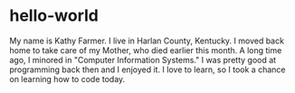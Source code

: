 # hello-world
My name is Kathy Farmer.  I live in Harlan County, Kentucky.  I moved back home to take care of my Mother, who died earlier this month.  A long time ago, I minored in "Computer Information Systems."  I was pretty good at programming back then and I enjoyed it.  I love to learn, so I took a chance on learning how to code today.  
